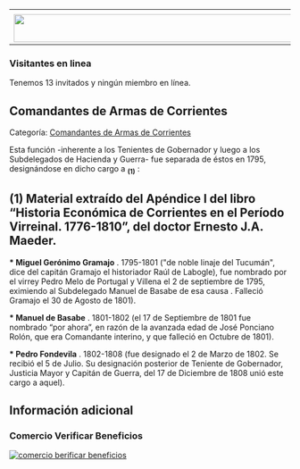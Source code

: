 <table><tbody><tr><td><center></center></td></tr><tr><td><center><a href="https://www.corrientes.gov.ar/" target="_blank"><img src="http://descubrircorrientes.com.ar/2012/index.php/2909-cronologias/cronologias-del-periodo-colonial/tenientes-de-la-colonia/banner-corrientes.jpg" width="580" height="50" alt=""></a></center></td></tr></tbody></table>

### Visitantes en linea

Tenemos 13 invitados y ningún miembro en línea.

## Comandantes de Armas de Corrientes

Categoría: [Comandantes de Armas de Corrientes](http://descubrircorrientes.com.ar/2012/index.php/2909-cronologias/cronologias-del-periodo-colonial/tenientes-de-la-colonia/comandantes-de-armas-de-corrientes)

Esta función -inherente a los Tenientes de Gobernador y luego a los Subdelegados de Hacienda y Guerra- fue separada de éstos en 1795, designándose en dicho cargo a <sub><strong><span><span>(1)</span></span></strong></sub> :

## **(1)** Material extraído del Apéndice I del libro “Historia Económica de Corrientes en el Período Virreinal. 1776-1810”, del doctor Ernesto J.A. Maeder.

**\* Miguel Gerónimo Gramajo** . 1795-1801 ("de noble linaje del Tucumán", dice del capitán Gramajo el historiador Raúl de Labogle), fue nombrado por el virrey Pedro Melo de Portugal y Villena el 2 de septiembre de 1795, eximiendo al Subdelegado Manuel de Basabe de esa causa . Falleció Gramajo el 30 de Agosto de 1801).

**\* Manuel de Basabe** . 1801-1802 (el 17 de Septiembre de 1801 fue nombrado “por ahora”, en razón de la avanzada edad de José Ponciano Rolón, que era Comandante interino, y que falleció en Octubre de 1801).

**\* Pedro Fondevila** . 1802-1808 (fue designado el 2 de Marzo de 1802. Se recibió el 5 de Julio. Su designación posterior de Teniente de Gobernador, Justicia Mayor y Capitán de Guerra, del 17 de Diciembre de 1808 unió este cargo a aquel).

## Información adicional

### Comercio Verificar Beneficios

[![comercio berificar beneficios](http://descubrircorrientes.com.ar/2012/index.php/2909-cronologias/cronologias-del-periodo-colonial/tenientes-de-la-colonia/images/botones_beneficios/comercio_berificar_beneficios.png)](http://descubrircomercio.zapto.org/)